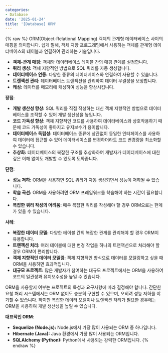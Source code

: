 ```yaml
---
categories:
- Database
date: '2025-01-24'
title: '[Database] ORM'
---
```


{% raw %}
ORM(Object-Relational Mapping) 객체의 관계형 데이터베이스 사이의 매핑을 의미합니다. 쉽게 말해, 객체 지향 프로그래밍에서 사용하는 객체를 관계형 데이터베이스의 테이블과 연결하여 관리하는 기술입니다.

- **객체-관계 매핑:** 객체와 데이터베이스 테이블 간의 매핑 관계를 설정합니다.
- **쿼리 생성:** 객체 지향적인 방법으로 SQL 쿼리를 자동 생성합니다.
- **데이터베이스 연동:** 다양한 종류의 데이터베이스와 연결하여 사용할 수 있습니다.
- **트랜잭션 관리:** 데이터베이스 트랜잭션을 관리하여 데이터 무결성을 보장합니다.
- **캐싱:** 데이터를 메모리에 캐싱하여 성능을 향상시킵니다.

**장점**:
- **개발 생산성 향상:** SQL 쿼리를 직접 작성하는 대신 객체 지향적인 방법으로 데이터베이스를 조작할 수 있어 개발 생산성을 높입니다.
- **코드 가독성 향상:** 객체 지향적인 코드를 사용하여 데이터베이스와 상호작용하기 때문에 코드 가독성이 좋아지고 유지보수가 용이합니다.
- **데이터베이스 독립성:** 데이터베이스 종류에 상관없이 동일한 인터페이스를 사용하여 데이터에 접근할 수 있어 데이터베이스를 변경하더라도 코드 변경량을 최소화할 수 있습니다.
- **추상화:** 데이터베이스의 복잡한 구조를 추상화하여 개발자가 데이터베이스에 대한 깊은 이해 없이도 개발할 수 있도록 도와줍니다.

**단점**:
- **성능 저하:** ORM을 사용하면 SQL 쿼리가 자동 생성되면서 성능이 저하될 수 있습니다.
- **학습 곡선:** ORM을 사용하려면 ORM 프레임워크를 학습해야 하는 시간이 필요합니다.
- **복잡한 쿼리 작성의 어려움:** 매우 복잡한 쿼리를 작성해야 할 경우 ORM으로는 한계가 있을 수 있습니다.

**사례**:
- **복잡한 데이터 모델:** 다양한 테이블 간의 복잡한 관계를 관리해야 할 경우 ORM이 유용합니다.
- **트랜잭션 처리:** 여러 테이블에 대한 변경 작업을 하나의 트랜잭션으로 처리해야 할 경우 ORM이 편리합니다.
- **객체 지향적인 데이터 모델링:** 객체 지향적인 방식으로 데이터를 모델링하고 싶을 때 ORM을 사용하면 효과적입니다.
- **대규모 프로젝트:** 많은 개발자가 참여하는 대규모 프로젝트에서는 ORM을 사용하여 코드의 일관성과 유지보수성을 높일 수 있습니다.

ORM을 사용할지 여부는 프로젝트의 특성과 요구사항에 따라 결정해야 합니다. 간단한 요청 처리 시스템에서는 ORM 없이도 충분히 구현할 수 있으며, 오히려 성능 저하를 야기할 수 있습니다. 하지만 복잡한 데이터 모델이나 트랜잭션 처리가 필요한 경우에는 ORM을 사용하여 개발 생산성을 높일 수 있습니다.

**대표적인 ORM**:
- **Sequelize (Node.js):** Node.js에서 가장 많이 사용되는 ORM 중 하나입니다.
- **Hibernate (Java):** Java 환경에서 가장 많이 사용되는 ORM입니다.
- **SQLAlchemy (Python):** Python에서 사용되는 강력한 ORM입니다.
{% endraw %}